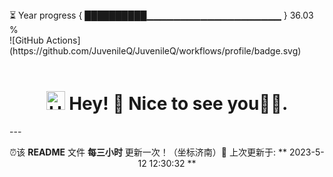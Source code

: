 <div>
    <div style={'display':'flex','justify-content':'space-between'}>
        <span style={'font-size':'12px'}>⏳ Year progress { ██████████▁▁▁▁▁▁▁▁▁▁▁▁▁▁▁▁▁▁▁▁ } 36.03 %</span>
        <div>![GitHub Actions](https://github.com/JuvenileQ/JuvenileQ/workflows/profile/badge.svg)</div>
    </div>
    <br/>
    <h1 align="center"><img src="https://emojis.slackmojis.com/emojis/images/1531849430/4246/blob-sunglasses.gif?1531849430" width="30" alt='Hello'/> Hey! 👋  Nice to see you💬✨.</h1>
    ---
    <p align="center">⏰该 <b>README</b> 文件 <b>每三小时</b> 更新一次！（坐标济南）🌱 上次更新于: ** 2023-5-12 12:30:32 **<br />
</div>

